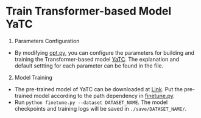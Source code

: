 # Train Transformer-based Model YaTC

1. Parameters Configuration

* By modifying [opt.py](https://github.com/InspiringGroup-Lab/Brain-on-Switch/blob/main/IMIS/YaTC/opts.py), you can configure the parameters for building and training the Transformer-based model [YaTC](https://github.com/NSSL-SJTU/YaTC). The explanation and default settting for each parameter can be found in the file.

2. Model Training

* The pre-trained model of YaTC can be downloaded at [Link](https://drive.google.com/file/d/1wWmZN87NgwujSd2-o5nm3HaQUIzWlv16/view?usp=drive_link). Put the pre-trained model according to the path dependency in [finetune.py](https://github.com/InspiringGroup-Lab/Brain-on-Switch/blob/main/IMIS/YaTC/finetune.py).
* Run `python finetune.py --dataset DATASET_NAME`. The model checkpoints and training logs will be saved in `./save/DATASET_NAME/`.
